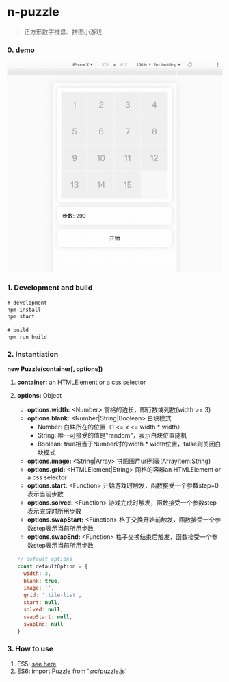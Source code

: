 # n-puzzle
  > 正方形数字推盘、拼图小游戏
  
  
### 0. demo
 ![demo](src/demo.gif)
 
### 1. Development and build
  ```shell
  # development
  npm install
  npm start
  
  # build
  npm run build
  ```
  
### 2. Instantiation 
  **new Puzzle(container[, options])**
  1. **container:** an HTMLElement or a css selector
  2. **options:** Object  
     - **options.width:** \<Number\> 宫格的边长，即行数或列数(width >= 3)
     - **options.blank:** \<Number|String|Boolean\> 白块模式
        - Number: 白块所在的位置（1 <= x <= width * width）
        - String: 唯一可接受的值是"random"，表示白块位置随机
        - Boolean: true相当于Number时的width * width位置，false则关闭白块模式
     - **options.image:** \<String|Array\> 拼图图片url列表(ArrayItem:String)
     - **options.grid:** \<HTMLElement|String\> 网格的容器an HTMLElement or a css selector
     - **options.start:** \<Function\> 开始游戏时触发，函数接受一个参数step=0表示当前步数
     - **options.solved:** \<Function\> 游戏完成时触发，函数接受一个参数step表示完成时所用步数
     - **options.swapStart:** \<Function\> 格子交换开始前触发，函数接受一个参数step表示当前所用步数
     - **options.swapEnd:** \<Function\> 格子交换结束后触发，函数接受一个参数step表示当前所用步数
     
     ```javascript
     // default options
     const defaultOption = {     
       width: 3,
       blank: true,
       image: '',
       grid: '.tile-list',
       start: null,
       solved: null,
       swapStart: null,
       swapEnd: null     
     }
     ```
 
### 3. How to use
   1. ES5: [see here](src/index.html) 
   2. ES6: import Puzzle from 'src/puzzle.js'
    

